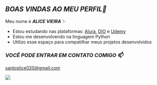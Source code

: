 ## _BOAS VINDAS AO MEU PERFIL💜_

Meu nome é **_ALICE VIEIRA_** ✨ 

- Estou estudando nas plataformas: [Alura](https://www.alura.com.br/?utm_term=alura&utm_campaign=%5BSearch%5D+%5BPerformance%5D+-+Institucional&utm_source=adwords&utm_medium=ppc&hsa_acc=7964138385&hsa_cam=386166608&hsa_grp=21666755648&hsa_ad=696280649243&hsa_src=g&hsa_tgt=kwd-300088401&hsa_kw=alura&hsa_mt=e&hsa_net=adwords&hsa_ver=3&gad_source=1&gclid=Cj0KCQjwsuSzBhCLARIsAIcdLm5hN8-4dbSZidOXjD3P6vQCGGbdYhrE8RTOE1d4kVmJ2c5kWb_K4wMaArTsEALw_wcB), [DIO](https://www.dio.me/) e [Udemy](https://www.udemy.com/personal/home)
- Estou me desenvolvendo na linguagem Python
- Utilizo esse espaço para compatilhar meus projetos desenvolvidos

### _VOCÊ PODE ENTRAR EM CONTATO COMIGO 📫_

  santoslice020@gmail.com

![](https://media1.tenor.com/m/wFER2CV4Tm8AAAAC/princess-peach-mario.gif)
  
